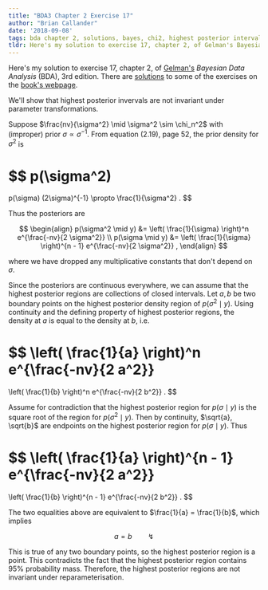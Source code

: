 ```yaml
---
title: "BDA3 Chapter 2 Exercise 17"
author: "Brian Callander"
date: '2018-09-08'
tags: bda chapter 2, solutions, bayes, chi2, highest posterior interval
tldr: Here's my solution to exercise 17, chapter 2, of Gelman's Bayesian Data Analysis (BDA), 3rd edition.
---
```


Here's my solution to exercise 17, chapter 2, of [Gelman's](https://andrewgelman.com/) *Bayesian Data Analysis* (BDA), 3rd edition. There are [solutions](http://www.stat.columbia.edu/~gelman/book/solutions.pdf) to some of the exercises on the [book's webpage](http://www.stat.columbia.edu/~gelman/book/).

<!--more-->

<div style="display:none">
  $\DeclareMathOperator{\dbinomial}{binomial}
   \DeclareMathOperator{\dbern}{Bernoulli}
   \DeclareMathOperator{\dpois}{Poisson}
   \DeclareMathOperator{\dnorm}{normal}
   \DeclareMathOperator{\dcauchy}{Cauchy}
   \DeclareMathOperator{\dgamma}{gamma}
   \DeclareMathOperator{\invlogit}{invlogit}
   \DeclareMathOperator{\logit}{logit}
   \DeclareMathOperator{\dbeta}{beta}$
</div>

We'll show that highest posterior invervals are not invariant under parameter transformations.

Suppose $\frac{nv}{\sigma^2} \mid \sigma^2 \sim \chi_n^2$ with (improper) prior $\sigma \propto \sigma^{-1}$. From equation (2.19), page 52, the prior density for $\sigma^2$ is 

$$
p(\sigma^2) 
=
p(\sigma) (2\sigma)^{-1}
\propto
\frac{1}{\sigma^2}
.
$$

Thus the posteriors are

$$
\begin{align}
  p(\sigma^2 \mid y) 
  &=
  \left( \frac{1}{\sigma} \right)^n e^{\frac{-nv}{2 \sigma^2}}
  \\
  p(\sigma \mid y) 
  &=
  \left( \frac{1}{\sigma} \right)^{n - 1} e^{\frac{-nv}{2 \sigma^2}}
  ,
\end{align}
$$

where we have dropped any multiplicative constants that don't depend on $\sigma$.

Since the posteriors are continuous everywhere, we can assume that the highest posterior regions are collections of closed intervals. Let $a, b$ be two boundary points on the highest posterior density region of $p(\sigma^2 \mid y)$.  Using continuity and the defining property of highest posterior regions, the density at $a$ is equal to the density at $b$, i.e.

$$
\left( \frac{1}{a} \right)^n e^{\frac{-nv}{2 a^2}}
=
\left( \frac{1}{b} \right)^n e^{\frac{-nv}{2 b^2}}
.
$$

Assume for contradiction that the highest posterior region for $p(\sigma \mid y)$ is the square root of the region for $p(\sigma^2 \mid y)$.  Then by continuity, $\sqrt{a}, \sqrt{b}$ are endpoints on the highest posterior region for $p(\sigma \mid y)$. Thus

$$
\left( \frac{1}{a} \right)^{n - 1} e^{\frac{-nv}{2 a^2}}
=
\left( \frac{1}{b} \right)^{n - 1} e^{\frac{-nv}{2 b^2}}
.
$$


The two equalities above are equivalent to $\frac{1}{a} = \frac{1}{b}$, which implies

$$
a = b
\qquad
↯
$$

This is true of any two boundary points, so the highest posterior region is a point. This contradicts the fact that the highest posterior region contains 95% probability mass. Therefore, the highest posterior regions are not invariant under reparameterisation.